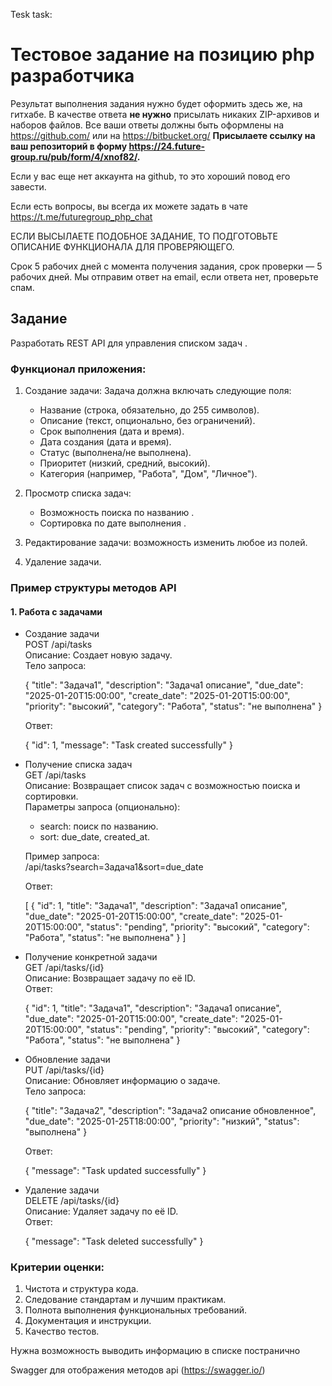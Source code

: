 Tesk task:
# Тестовое задание на позицию php разработчика

Результат выполнения задания нужно будет оформить здесь же, на гитхабе.
В качестве ответа __не нужно__ присылать никаких ZIP-архивов и наборов файлов. Все ваши ответы должны быть оформлены на https://github.com/ или на https://bitbucket.org/
__Присылаете ссылку на ваш репозиторий в форму https://24.future-group.ru/pub/form/4/xnof82/.__

Если у вас еще нет аккаунта на github, то это хороший повод его завести.

Если есть вопросы, вы всегда их можете задать в чате https://t.me/futuregroup_php_chat

ЕСЛИ ВЫСЫЛАЕТЕ ПОДОБНОЕ ЗАДАНИЕ, ТО ПОДГОТОВЬТЕ ОПИСАНИЕ ФУНКЦИОНАЛА ДЛЯ ПРОВЕРЯЮЩЕГО.

Срок 5 рабочих дней с момента получения задания, срок проверки — 5 рабочих дней. Мы отправим ответ на email, если ответа нет, проверьте спам.

## Задание


Разработать REST API для управления списком задач . 

### Функционал приложения:
1. Создание задачи: 
   Задача должна включать следующие поля:
   - Название (строка, обязательно, до 255 символов).
   - Описание (текст, опционально, без ограничений).
   - Срок выполнения (дата и время).
   - Дата создания (дата и время).
   - Статус (выполнена/не выполнена).
   - Приоритет (низкий, средний, высокий).
   - Категория (например, "Работа", "Дом", "Личное").
   

2. Просмотр списка задач:
   - Возможность поиска по названию .
   - Сортировка по дате выполнения .

3. Редактирование задачи: возможность изменить любое из полей.

4. Удаление задачи.

### Пример структуры методов API

#### 1. Работа с задачами

- Создание задачи  
  POST /api/tasks  
  Описание: Создает новую задачу.  
  Тело запроса:  
  
  {
    "title": "Задача1",
    "description": "Задача1 описание",
    "due_date": "2025-01-20T15:00:00",
    "create_date": "2025-01-20T15:00:00",
    "priority": "высокий",
    "category": "Работа",
    "status": "не выполнена"
  }
  
  
  Ответ:  
  
  {
    "id": 1,
    "message": "Task created successfully"
  }

- Получение списка задач  
  GET /api/tasks  
  Описание: Возвращает список задач с возможностью поиска и сортировки.  
  Параметры запроса (опционально):
  - search: поиск по названию.
  - sort: due_date, created_at.  

  Пример запроса:  
  /api/tasks?search=Задача1&sort=due_date  

  Ответ:  
  
  [
    {
      "id": 1,
      "title": "Задача1",
      "description": "Задача1 описание",
      "due_date": "2025-01-20T15:00:00",
      "create_date": "2025-01-20T15:00:00",
      "status": "pending",
      "priority": "высокий",
      "category": "Работа",
      "status": "не выполнена"
    }
  ]
  

- Получение конкретной задачи  
  GET /api/tasks/{id}  
  Описание: Возвращает задачу по её ID.  
  Ответ:  
  
  {
    "id": 1,
    "title": "Задача1",
    "description": "Задача1 описание",
    "due_date": "2025-01-20T15:00:00",
    "create_date": "2025-01-20T15:00:00",
    "status": "pending",
    "priority": "высокий",
    "category": "Работа",
    "status": "не выполнена"
  }
  

- Обновление задачи  
  PUT /api/tasks/{id}  
  Описание: Обновляет информацию о задаче.  
  Тело запроса:  
  
  {
    "title": "Задача2",
    "description": "Задача2 описание обновленное",
    "due_date": "2025-01-25T18:00:00",
    "priority": "низкий",
    "status": "выполнена"
  }
  
  
  Ответ:  
  
  {
    "message": "Task updated successfully"
  }
  

- Удаление задачи  
  DELETE /api/tasks/{id}  
  Описание: Удаляет задачу по её ID.  
  Ответ:  
  
  {
    "message": "Task deleted successfully"
  }
  

### Критерии оценки:
1. Чистота и структура кода.
2. Следование стандартам и лучшим практикам.
3. Полнота выполнения функциональных требований.
4. Документация и инструкции.
5. Качество тестов.


Нужна возможность выводить информацию в списке постранично   

Swagger для отображения методов api (https://swagger.io/)
